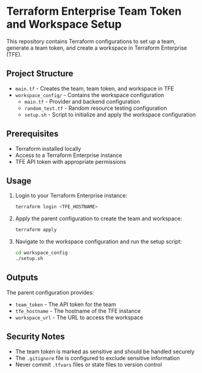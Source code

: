 # Terraform Enterprise Team Token and Workspace Setup

This repository contains Terraform configurations to set up a team, generate a team token, and create a workspace in Terraform Enterprise (TFE).

## Project Structure

- `main.tf` - Creates the team, team token, and workspace in TFE
- `workspace_config/` - Contains the workspace configuration
  - `main.tf` - Provider and backend configuration
  - `random_test.tf` - Random resource testing configuration
  - `setup.sh` - Script to initialize and apply the workspace configuration

## Prerequisites

- Terraform installed locally
- Access to a Terraform Enterprise instance
- TFE API token with appropriate permissions

## Usage

1. Login to your Terraform Enterprise instance:
   ```bash
   terraform login <TFE_HOSTNAME>
   ```

2. Apply the parent configuration to create the team and workspace:
   ```bash
   terraform apply
   ```

3. Navigate to the workspace configuration and run the setup script:
   ```bash
   cd workspace_config
   ./setup.sh
   ```

## Outputs

The parent configuration provides:
- `team_token` - The API token for the team
- `tfe_hostname` - The hostname of the TFE instance
- `workspace_url` - The URL to access the workspace

## Security Notes

- The team token is marked as sensitive and should be handled securely
- The `.gitignore` file is configured to exclude sensitive information
- Never commit `.tfvars` files or state files to version control 